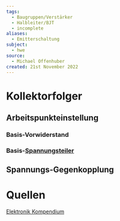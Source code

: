 ```yaml
---
tags:
  - Baugruppen/Verstärker
  - Halbleiter/BJT
  - incomplete
aliases:
  - Emitterschaltung
subject:
  - hwe
source:
  - Michael Offenhuber
created: 21st November 2022
---
```


# Kollektorfolger

## Arbeitspunkteinstellung

### Basis-Vorwiderstand

### Basis-[Spannungsteiler](../../Elektrotechnik/Spannungsteiler.md)

## Spannungs-Gegenkopplung

# Quellen

[Elektronik Kompendium](https://www.elektronik-kompendium.de/sites/slt/0204302.htm)